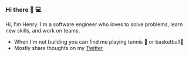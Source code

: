 ### Hi there 👋 💻

Hi, I'm Henry. I'm a software engineer who loves to solve problems, learn new skills, and work on teams. 

- When I'm not building you can find me playing tennis 🎾 or basketball🏀
- Mostly share thoughts on my [Twitter](https://twitter.com/hbrophy93)











